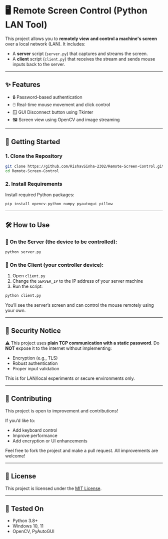# 🖥️ Remote Screen Control (Python LAN Tool)

This project allows you to **remotely view and control a machine's screen** over a local network (LAN). It includes:
- A **server** script (`server.py`) that captures and streams the screen.
- A **client** script (`client.py`) that receives the stream and sends mouse inputs back to the server.

---

## ✨ Features

- 🔒 Password-based authentication
- 🖱️ Real-time mouse movement and click control
- 🪟 GUI Disconnect button using Tkinter
- 🖼️ Screen view using OpenCV and image streaming

---

## 🚀 Getting Started

### 1. Clone the Repository
```bash
git clone https://github.com/RishavSinha-2302/Remote-Screen-Control.git
cd Remote-Screen-Control
```

### 2. Install Requirements
Install required Python packages:
```bash
pip install opencv-python numpy pyautogui pillow
```

---

## 🛠 How to Use

### 🔹 On the Server (the device to be controlled):
```bash
python server.py
```

### 🔹 On the Client (your controller device):
1. Open `client.py`
2. Change the `SERVER_IP` to the IP address of your server machine
3. Run the script:
```bash
python client.py
```

You’ll see the server’s screen and can control the mouse remotely using your own.

---

## 🔐 Security Notice

⚠️ This project uses **plain TCP communication with a static password**. Do **NOT** expose it to the internet without implementing:
- Encryption (e.g., TLS)
- Robust authentication
- Proper input validation

This is for LAN/local experiments or secure environments only.

---

## 🤝 Contributing

This project is open to improvement and contributions!

If you’d like to:
- Add keyboard control
- Improve performance
- Add encryption or UI enhancements

Feel free to fork the project and make a pull request. All improvements are welcome!

---

## 🪪 License

This project is licensed under the [MIT License](LICENSE).

---

## 🧪 Tested On

- Python 3.8+
- Windows 10, 11
- OpenCV, PyAutoGUI
